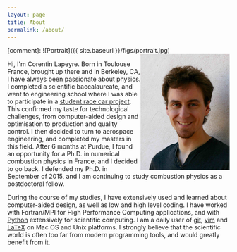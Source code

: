 ```yaml
---
layout: page
title: About
permalink: /about/
---
```


[comment]: ![Portrait]({{ site.baseurl }}/figs/portrait.jpg)
<img src="/figs/portrait.jpg" width="40%" align="right">

Hi, I'm Corentin Lapeyre. Born in Toulouse France, brought up there and in
Berkeley, CA, I have always been passionate about physics. I completed a
scientific baccalaureate, and went to engineering school where I was able to
participate in a [student race car project](http://www.epsa-team.com/). This
confirmed my taste for technological challenges, from computer-aided design and
optimisation to production and quality control.  I then decided to turn to
aerospace engineering, and completed my masters in this field.  After 6 months
at Purdue, I found an opportunity for a Ph.D. in numerical combustion physics
in France, and I decided to go back.  I defended my Ph.D. in September of 2015,
and I am continuing to study combustion physics as a postdoctoral fellow.

During the course of my studies, I have extensively used and learned about
computer-aided design, as well as low and high level coding.  I have worked
with Fortran/MPI for High Performance Computing applications, and with
[Python](https://www.python.org/) extensively for scientific computing.  I am a
daily user of [git](https://git-scm.com/), [vim](http://www.vim.org/) and
[LaTeX](https://tug.org/mactex/) on Mac OS and Unix platforms.  I strongly
believe that the scientific world is often too far from modern programming
tools, and would greatly benefit from it.
